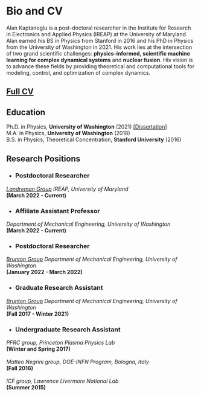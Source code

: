 # Bio and CV

Alan Kaptanoglu is a post-doctoral researcher in the Institute for Research in Electronics and Applied Physics (IREAP) at the University of Maryland. Alan earned his BS in Physics from Stanford in 2016 and his PhD in Physics from the University of Washington in 2021. His work lies at the intersection of two grand scientific challenges: <b>physics-informed, scientific machine learning for complex dynamical systems</b> and <b>nuclear fusion</b>. His vision is to advance these fields by providing theoretical and computational tools for modeling, control, and optimization of complex dynamics.

## [Full CV](pdfs/AlanKaptanoglu_CV_2-25-23.pdf)

## Education

Ph.D. in Physics, <b>University of Washington</b> (2021)  [[Dissertation]](pdfs/AAK_thesis.pdf)<br>
M.A. in Physics, <b> University of Washington</b> (2018) <br>
B.S. in Physics, Theoretical Concentration, <b>Stanford University</b> (2016)

## Research Positions

* ### Postdoctoral Researcher
<i>[Landreman Group](https://terpconnect.umd.edu/~mattland/)
IREAP, University of Maryland</i>
<br>
<b>(March 2022 - Current)</b>

* ### Affiliate Assistant Professor
<i>Department of Mechanical Engineering, University of Washington</i>
<br>
<b>(March 2022 - Current)</b>

* ### Postdoctoral Researcher
<i>[Brunton Group](https://www.eigensteve.com)
Department of Mechanical Engineering, University of Washington</i>
<br>
<b>(January 2022 - March 2022)</b>

* ### Graduate Research Assistant
<i>[Brunton Group](https://www.eigensteve.com)
Department of Mechanical Engineering, University of Washington</i>
<br>
<b> (Fall 2017 - Winter 2021) </b>
<br>

* ### Undergraduate Research Assistant
<i> PFRC group, Princeton Plasma Physics Lab </i>
<br>
<b>(Winter and Spring 2017)</b>
<br>
<br>
<i> Matteo Negrini group, DOE-INFN Program, Bologna, Italy </i>
<br>
<b>(Fall 2016)</b>
<br>
<br>
<i> ICF group, Lawrence Livermore National Lab </i>
<br>
<b>(Summer 2015)</b>
